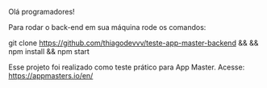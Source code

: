 Olá programadores!

Para rodar o back-end em sua máquina rode os comandos:

git clone https://github.com/thiagodevvv/teste-app-master-backend &&
&& npm install
&& npm start


Esse projeto foi realizado como teste prático para App Master.
Acesse: https://appmasters.io/en/
